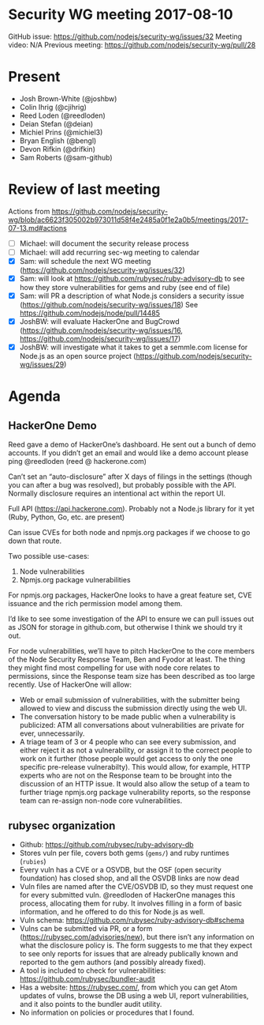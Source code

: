 # Security WG meeting 2017-08-10

GitHub issue: https://github.com/nodejs/security-wg/issues/32
Meeting video: N/A
Previous meeting: https://github.com/nodejs/security-wg/pull/28


# Present

- Josh Brown-White (@joshbw)
- Colin Ihrig (@cjihrig)
- Reed Loden (@reedloden)
- Deian Stefan (@deian)
- Michiel Prins (@michiel3)
- Bryan English (@bengl)
- Devon Rifkin (@drifkin)
- Sam Roberts (@sam-github)

# Review of last meeting

Actions from https://github.com/nodejs/security-wg/blob/ac6623f305002b973011d58f4e2485a0f1e2a0b5/meetings/2017-07-13.md#actions

- [ ] Michael: will document the security release process
- [ ] Michael: will add recurring sec-wg meeting to calendar
- [x] Sam: will schedule the next WG meeting (https://github.com/nodejs/security-wg/issues/32)
- [x] Sam: will look at https://github.com/rubysec/ruby-advisory-db to see how they store vulnerabilities for gems and ruby (see end of file)
- [x] Sam: will PR a description of what Node.js considers a security issue (https://github.com/nodejs/security-wg/issues/18) See https://github.com/nodejs/node/pull/14485
- [x] JoshBW: will evaluate HackerOne and BugCrowd (https://github.com/nodejs/security-wg/issues/16, https://github.com/nodejs/security-wg/issues/17)
- [x] JoshBW: will investigate what it takes to get a semmle.com license for Node.js as an open source project (https://github.com/nodejs/security-wg/issues/29)

# Agenda

## HackerOne Demo

Reed gave a demo of HackerOne’s dashboard.  He sent out a bunch of demo
accounts.  If you didn’t get an email and would like a demo account please ping
@reedloden (reed @ hackerone.com)

Can’t set an “auto-disclosure” after X days of filings in the settings (though
you can after a bug was resolved), but probably possible with the API.
Normally disclosure requires an intentional act within the report UI.

Full API (https://api.hackerone.com).  Probably not a Node.js library for it
yet (Ruby, Python, Go, etc. are present)

Can issue CVEs for both node and npmjs.org packages if we choose to go down
that route.

Two possible use-cases:
1. Node vulnerabilities
2. Npmjs.org package vulnerabilities

For npmjs.org packages, HackerOne looks to have a great feature set, CVE
issuance and the rich permission model among them.


I’d like to see some investigation of the API to ensure we can pull issues out
as JSON for storage in github.com, but otherwise I think we should try it out.

For node vulnerabilities, we’ll have to pitch HackerOne to the core members of
the Node Security Response Team, Ben and Fyodor at least. The thing they might
find most compelling for use with node core relates to permissions, since the
Response team size has been described as too large recently. Use of HackerOne
will allow:
- Web or email submission of vulnerabilities, with the submitter being allowed
  to view and discuss the submission directly using the web UI.
- The conversation history to be made public when a vulnerability is
  publicized: ATM all conversations about vulnerabilities are private for ever,
  unnecessarily.
- A triage team of 3 or 4 people who can see every submission, and either
  reject it as not a vulnerability, or assign it to the correct people to work on
  it further (those people would get access to only the one specific pre-release
  vulnerabilty). This would allow, for example, HTTP experts who are not on the
  Response team to be brought into the discussion of an HTTP issue. It would also
  allow the setup of a team to further triage npmjs.org package vulnerability
  reports, so the response team can re-assign non-node core vulnerabilities.

## rubysec organization

- Github: https://github.com/rubysec/ruby-advisory-db
- Stores vuln per file, covers both gems (`gems/`) and ruby runtimes (`rubies`)
- Every vuln has a CVE or a OSVDB, but the OSF (open security foundation) has
  closed shop, and all the OSVDB links are now dead
- Vuln files are named after the CVE/OSVDB ID, so they must request one for every
  submitted vuln. @reedloden of HackerOne manages this process, allocating them
  for ruby. It involves filling in a form of basic information, and he offered
  to do this for Node.js as well.
- Vuln schema: https://github.com/rubysec/ruby-advisory-db#schema
- Vulns can be submitted via PR, or a form (https://rubysec.com/advisories/new),
  but there isn’t any information on what the disclosure policy is. The form
  suggests to me that they expect to see only reports for issues that are already
  publically known and reported to the gem authors (and possibly already fixed).
- A tool is included to check for vulnerabilities:
  https://github.com/rubysec/bundler-audit
- Has a website: https://rubysec.com/, from which you can get Atom updates of
  vulns, browse the DB using a web UI, report vulnerabilities, and it also points
  to the bundler audit utility.
- No information on policies or procedures that I found.
